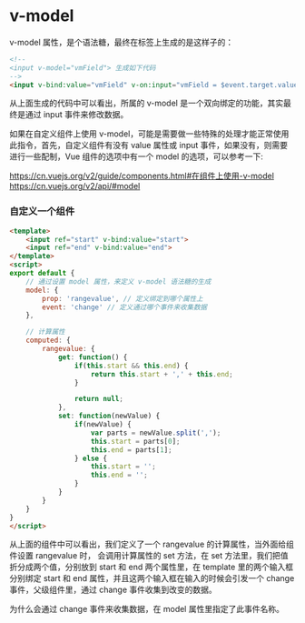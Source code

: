 # v-model

v-model 属性，是个语法糖，最终在标签上生成的是这样子的：

~~~html
<!--
<input v-model="vmField"> 生成如下代码
-->
<input v-bind:value="vmField" v-on:input="vmField = $event.target.value" />
~~~

从上面生成的代码中可以看出，所属的 v-model 是一个双向绑定的功能，其实最终是通过 input 事件来修改数据。

如果在自定义组件上使用 v-model，可能是需要做一些特殊的处理才能正常使用此指令，首先，自定义组件有没有 value 属性或 input 事件，如果没有，则需要进行一些配制，Vue 组件的选项中有一个 model 的选项，可以参考一下:

<https://cn.vuejs.org/v2/guide/components.html#在组件上使用-v-model>
<https://cn.vuejs.org/v2/api/#model>

### 自定义一个组件

~~~html
<template>
    <input ref="start" v-bind:value="start">
    <input ref="end" v-bind:value="end">
</template>
<script>
export default {
    // 通过设置 model 属性，来定义 v-model 语法糖的生成
    model: {
        prop: 'rangevalue', // 定义绑定到哪个属性上
        event: 'change' // 定义通过哪个事件来收集数据
    },

    // 计算属性
    computed: {
        rangevalue: {
            get: function() {
                if(this.start && this.end) {
                    return this.start + ',' + this.end;
                }

                return null;
            },
            set: function(newValue) {
                if(newValue) {
                    var parts = newValue.split(',');
                    this.start = parts[0];
                    this.end = parts[1];
                } else {
                    this.start = '';
                    this.end = '';
                }
            }
        }
    }
}
</script>
~~~

从上面的组件中可以看出，我们定义了一个 rangevalue 的计算属性，当外面给组件设置 rangevalue 时， 会调用计算属性的 set 方法，在 set 方法里，我们把值折分成两个值，分别放到 start 和 end 两个属性里，在 template 里的两个输入框分别绑定 start 和 end 属性，并且这两个输入框在输入的时候会引发一个 change 事件，父级组件里，通过 change 事件收集到改变的数据。

为什么会通过 change 事件来收集数据，在 model 属性里指定了此事件名称。
